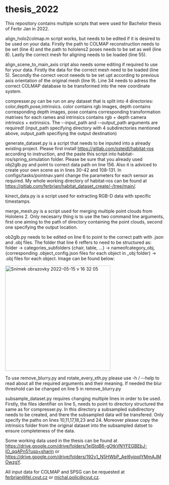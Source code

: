 # thesis_2022

This repository contains multiple scripts that were used for Bachelor thesis of Ferbr Jan in 2022.

align_holo2colmap.m script works, but needs to be edited if it is desired to be used on your data. Firstly the path to COLMAP reconstruction needs to be set (line 4) and the path to hololens2 poses needs to be set as well (line 8). Lastly the correct mesh for aligning needs to be loaded (line 55).

align_scene_to_main_axis cript also needs some editing if required to use for your data. Firstly the data for the correct mesh need to be loaded (line 5). Secondly the correct vecot neeeds to be set upt according to previous axis orientation of the original mesh (line 9). Line 34 needs to adress the correct COLMAP database to be transformed into the new coordinate system.

compresser.py can be run on any dataset that is split into 4 directories: color,depth,pose,intrinsics. color contains rgb images, depth contains corresponding depth images, pose contains corresponding transformation matrixes for each rames and intrinsics contains rgb + depth camera intrinsics + extrinsics. The --input_path and --output_path arguments are required! (input_path specifying directory with 4 subdirectories mentioned above, output_path specifiyng the output destination)

generate_dataset.py is a script that needs to be inputed into a already existing project. Please first install https://gitlab.com/ssteidl/habitat-ros according to instruction, and the paste this script into habitat-ros/spring_simulation folder. Please be sure that you already used obj2glb.py and point to correct data path on line 156. Also it is adviced to create your own scene as in lines 30-42 and 108-131. In configs/tasks/pointnav.yaml change the parameters for each sensor as required. My whole working directory of habitat-ros can be found at https://gitlab.com/ferbrjan/habitat_dataset_create/-/tree/main/.

kinect_data.py is a script used for extracting RGB-D data with specific timestamps.

merge_mesh.py is a script used for merging multiple point clouds from Hololens 2. Only necesarry thing is to use the two command line arguments, first one aiming to the path of directory containing the point clouds, second one specifying the output location.

ob2glb.py needs to be edited on line 6 to point to the correct path with .json and .obj files. The folder that line 6 reffers to need to be structured as: folder -> categories_subfolders {chair, table, ...} -> nameofcategory_obj, {corresponding .object_config.json files for each object in _obj folder} -> .obj files for each object. Image can be found below:

<img width="333" alt="Snímek obrazovky 2022-05-15 v 16 32 05" src="https://user-images.githubusercontent.com/74875970/168478195-973ab842-d08a-4f2c-836a-f9930b43a387.png">

To use remove_blurry.py and rotate_every_xth.py please use -h / --help to read about all the required arguments and their meaning. If needed the blur threshold can be changed on line 5 in remove_blurry.py

subsample_dataset.py requires changing multiple lines in order to be used. Firstly, the files identifier on line 5, needs to point to directory structured the same as for compresser.py. In this directory a subsampled subdirectory needs to be created, and there the subsampled data will be transfered. Only specify the paths on lines 10,11,17,18,23 and 24. Moreover please copy the intrinsics folder from the original dataset into the subsampled datset to ensure completeness of the data.


Some working data used in the thesis can be found at https://drive.google.com/drive/folders/1ejStqB6-gOtkVNYFEGBEbJ-IO_qqAPn5?usp=sharin or https://drive.google.com/drive/folders/192y1_N5HWbP_AeI6yipqIYMmAJMOwzgY.

All input data for COLMAP and SPSG can be requested at ferbrjan@fel.cvut.cz or michal.polic@cvut.cz.
